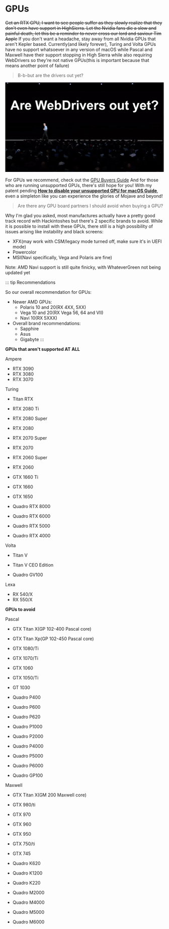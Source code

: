 # GPUs

~~Get an RTX GPU, I want to see people suffer as they slowly realize that they don't even have support in HighSierra. Let the Nvidia fans die a slow and painful death, let this be a reminder to never cross our lord and saviour Tim Apple~~
If you don't want a headache, stay away from all Nvidia GPUs that aren't Kepler based. Currently(and likely forever), Turing and Volta GPUs have no support whatsoever in any version of macOS while Pascal and Maxwell have their support stopping in High Sierra while also requiring WebDrivers so they're not native GPUs(this is important because that means another point of failure)

>  B-b-but are the drivers out yet?

![WebDrivers](WebDrivers.gif)

For GPUs we recommend, check out the [GPU Buyers Guide](https://dortania.github.io/GPU-Buyers-Guide/)
And for those who are running unsupported GPUs, there's still hope for you! With my patent pending [**How to disable your unsupported GPU for macOS Guide**](https://khronokernel-4.gitbook.io/disable-unsupported-gpus/), even a simpleton like you can experience the glories of Mojave and beyond!

> Are there any GPU board partners I should avoid when buying a GPU? 

Why I'm glad you asked, most manufactures actually have a pretty good track record with Hackintoshes but there's 2 specific brands to avoid. While it is possible to install with these GPUs, there still is a high possibility of issues arising like instability and black screens:
* XFX(may work with CSM/legacy mode turned off, make sure it's in UEFI mode)
* Powercolor
* MSI(Navi specifically, Vega and Polaris are fine)

Note: AMD Navi support is still quite finicky, with WhateverGreen not being updated yet

::: tip Recommendations

So our overall recommendation for GPUs:

* Newer AMD GPUs: 
  * Polaris 10 and 20(RX 4XX, 5XX)
  * Vega 10 and 20(RX Vega 56, 64 and VII)
  * Navi 10(RX 5XXX)
* Overall brand recommendations:
  * Sapphire
  * Asus
  * Gigabyte
:::

**GPUs that aren't supported AT ALL**

Ampere

* RTX 3090
* RTX 3080
* RTX 3070

Turing

* Titan RTX
* RTX 2080 Ti
* RTX 2080 Super
* RTX 2080
* RTX 2070 Super
* RTX 2070
* RTX 2060 Super
* RTX 2060
* GTX 1660 Ti
* GTX 1660
* GTX 1650

* Quadro RTX 8000
* Quadro RTX 6000
* Quadro RTX 5000
* Quadro RTX 4000

Volta

* Titan V
* Titan V CEO Edition

* Quadro GV100

Lexa

* RX 540/X
* RX 550/X

**GPUs to avoid**

Pascal

* GTX Titan X(GP 102-400 Pascal core)
* GTX Titan Xp(GP 102-450 Pascal core)
* GTX 1080/Ti
* GTX 1070/Ti
* GTX 1060
* GTX 1050/Ti
* GT 1030

* Quadro P400
* Quadro P600
* Quadro P620
* Quadro P1000
* Quadro P2000
* Quadro P4000
* Quadro P5000
* Quadro P6000
* Quadro GP100

Maxwell

* GTX Titan X(GM 200 Maxwell core)
* GTX 980/ti
* GTX 970
* GTX 960
* GTX 950
* GTX 750/ti
* GTX 745

* Quadro K620
* Quadro K1200
* Quadro K220
* Quadro M2000
* Quadro M4000
* Quadro M5000
* Quadro M6000
